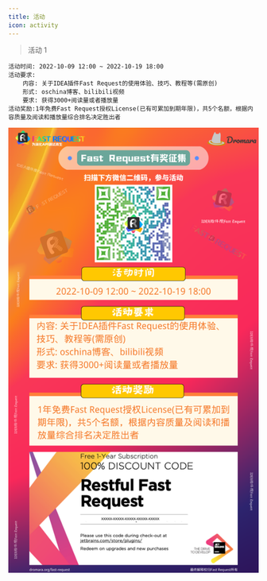 ```yaml
---
title: 活动
icon: activity
---
```


> 活动 1

```
活动时间: 2022-10-09 12:00 ~ 2022-10-19 18:00
活动要求:
    内容: 关于IDEA插件Fast Request的使用体验、技巧、教程等(需原创)
    形式: oschina博客、bilibili视频
    要求: 获得3000+阅读量或者播放量
活动奖励:1年免费Fast Request授权License(已有可累加到期年限)，共5个名额，根据内容质量及阅读和播放量综合排名决定胜出者
```

![](../.vuepress/public/img/activity/activity1.png)
